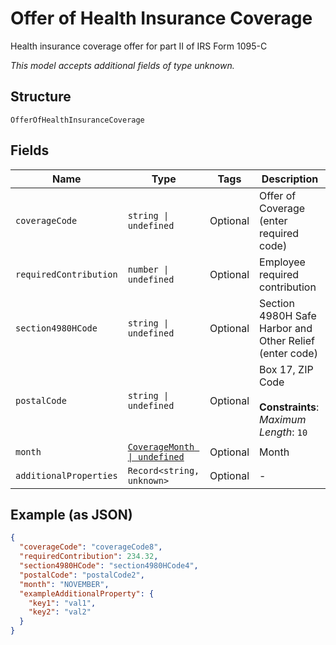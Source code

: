 
# Offer of Health Insurance Coverage

Health insurance coverage offer for part II of IRS Form 1095-C

*This model accepts additional fields of type unknown.*

## Structure

`OfferOfHealthInsuranceCoverage`

## Fields

| Name | Type | Tags | Description |
|  --- | --- | --- | --- |
| `coverageCode` | `string \| undefined` | Optional | Offer of Coverage (enter required code) |
| `requiredContribution` | `number \| undefined` | Optional | Employee required contribution |
| `section4980HCode` | `string \| undefined` | Optional | Section 4980H Safe Harbor and Other Relief (enter code) |
| `postalCode` | `string \| undefined` | Optional | Box 17, ZIP Code<br><br>**Constraints**: *Maximum Length*: `10` |
| `month` | [`CoverageMonth \| undefined`](../../doc/models/coverage-month.md) | Optional | Month |
| `additionalProperties` | `Record<string, unknown>` | Optional | - |

## Example (as JSON)

```json
{
  "coverageCode": "coverageCode8",
  "requiredContribution": 234.32,
  "section4980HCode": "section4980HCode4",
  "postalCode": "postalCode2",
  "month": "NOVEMBER",
  "exampleAdditionalProperty": {
    "key1": "val1",
    "key2": "val2"
  }
}
```

